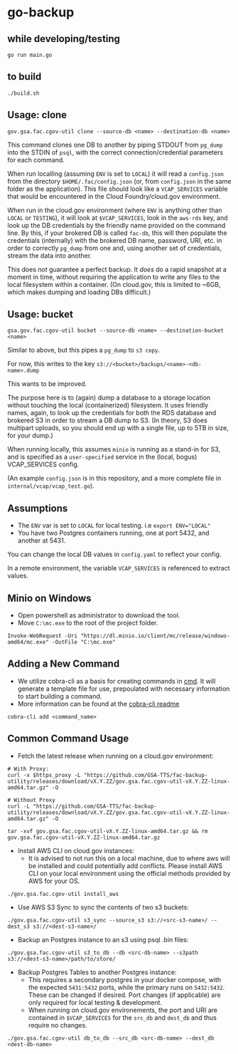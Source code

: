 # go-backup

## while developing/testing

```
go run main.go
```

## to build

```
./build.sh
```

## Usage: clone

```
gov.gsa.fac.cgov-util clone --source-db <name> --destination-db <name>
```

This command clones one DB to another by piping STDOUT from `pg_dump` into the STDIN of `psql`, with the correct connection/credential parameters for each command.

When run localling (assuming `ENV` is set to `LOCAL`) it will read a `config.json` from the directory `$HOME/.fac/config.json` (or, from `config.json` in the same folder as the application). This file should look like a `VCAP_SERVICES` variable that would be encountered in the Cloud Foundry/cloud.gov environment.

When run in the cloud.gov environment (where `ENV` is anything other than `LOCAL` or `TESTING`), it will look at `$VCAP_SERVICES`, look in the `aws-rds` key, and look up the DB credentials by the friendly name provided on the command line. By this, if your brokered DB is called `fac-db`, this will then populate the credentials (internally) with the brokered DB name, password, URI, etc. in order to correctly `pg_dump` from one and, using another set of credentials, stream the data into another.

This does *not* guarantee a perfect backup. It *does* do a rapid snapshot at a moment in time, without requiring the application to write any files to the local filesystem within a container. (On cloud.gov, this is limited to ~6GB, which makes dumping and loading DBs difficult.)

## Usage: bucket

```
gsa.gov.fac.cgov-util bucket --source-db <name> --destination-bucket <name>
```

Similar to above, but this pipes a `pg_dump` to `s3 copy`.

For now, this writes to the key `s3://<bucket>/backups/<name>-<db-name>.dump`

This wants to be improved.

The purpose here is to (again) dump a database to a storage location without touching the local (containerized) filesystem. It uses friendly names, again, to look up the credentials for both the RDS database and brokered S3 in order to stream a DB dump to S3. (In theory, S3 does multipart uploads, so you should end up with a single file, up to 5TB in size, for your dump.)

When running locally, this assumes `minio` is running as a stand-in for S3, and is specified as a `user-specified` service in the (local, bogus) VCAP_SERVICES config.

(An example `config.json` is in this repository, and a more complete file in `internal/vcap/vcap_test.go`).


## Assumptions

* The `ENV` var is set to `LOCAL` for local testing. i.e `export ENV="LOCAL"`
* You have two Postgres containers running, one at port 5432, and another at 5431.

You can change the local DB values in `config.yaml` to reflect your config.

In a remote environment, the variable `VCAP_SERVICES` is referenced to extract values.

## Minio on Windows
- Open powershell as administrator to download the tool.
- Move `C:\mc.exe` to the root of the project folder.
```
Invoke-WebRequest -Uri "https://dl.minio.io/client/mc/release/windows-amd64/mc.exe" -OutFile "C:\mc.exe"
```

## Adding a New Command
- We utilize cobra-cli as a basis for creating commands in [cmd](./cmd/). It will generate a template file for use, prepoulated with necessary information to start building a command.
- More information can be found at the [cobra-cli readme](https://github.com/spf13/cobra-cli/blob/main/README.md)
```
cobra-cli add <command_name>
```

## Common Command Usage

- Fetch the latest release when running on a cloud.gov environment:
```
# With Proxy:
curl -x $https_proxy -L "https://github.com/GSA-TTS/fac-backup-utility/releases/download/vX.Y.ZZ/gov.gsa.fac.cgov-util-vX.Y.ZZ-linux-amd64.tar.gz" -O

# Without Proxy
curl -L "https://github.com/GSA-TTS/fac-backup-utility/releases/download/vX.Y.ZZ/gov.gsa.fac.cgov-util-vX.Y.ZZ-linux-amd64.tar.gz" -O

tar -xvf gov.gsa.fac.cgov-util-vX.Y.ZZ-linux-amd64.tar.gz && rm gov.gsa.fac.cgov-util-vX.Y.ZZ-linux-amd64.tar.gz
```

- Install AWS CLI on cloud.gov instances:
    - It is advised to not run this on a local machine, due to where aws will be installed and could potentially add conflicts. Please install AWS CLI on your local environment using the official methods provided by AWS for your OS.
```
./gov.gsa.fac.cgov-util install_aws
```

- Use AWS S3 Sync to sync the contents of two s3 buckets:
```
./gov.gsa.fac.cgov-util s3_sync --source_s3 s3://<src-s3-name>/ --dest_s3 s3://<dest-s3-name>/
```

- Backup an Postgres instance to an s3 using psql .bin files:
```
./gov.gsa.fac.cgov-util s3_to_db --db <src-db-name> --s3path s3://<dest-s3-name>/path/to/store/
```

- Backup Postgres Tables to another Postgres instance:
    - This requires a secondary postgres in your docker compose, with the expected `5431:5432` ports, while the primary runs on `5432:5432`. These can be changed if desired. Port changes (if applicable) are only required for local testing & development.
    - When running on cloud.gov environements, the port and URI are contained in `$VCAP_SERVICES` for the `src_db` and `dest_db` and thus require no changes.
```
./gov.gsa.fac.cgov-util db_to_db --src_db <src-db-name> --dest_db <dest-db-name>
```
